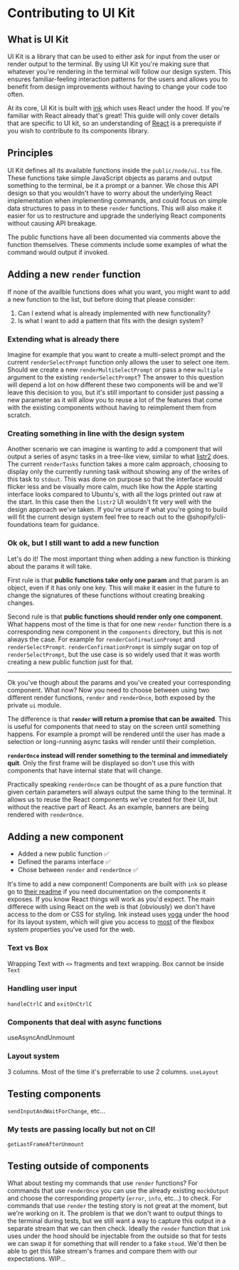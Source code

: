 # Contributing to UI Kit

## What is UI Kit

UI Kit is a library that can be used to either ask for input from the user or render output to the terminal.
By using UI Kit you're making sure that whatever you're rendering in the terminal will follow our design system.
This ensures familiar-feeling interaction patterns for the users and allows you to benefit from design improvements without
having to change your code too often.

At its core, UI Kit is built with [ink](https://github.com/vadimdemedes/ink) which uses React under the hood.
If you're familiar with React already that's great! This guide will only cover details that are specific to UI kit,
so an understanding of [React](https://reactjs.org/docs/getting-started.html) is a prerequiste if you wish to contribute to its components library.

## Principles

UI Kit defines all its available functions inside the `public/node/ui.tsx` file.
These functions take simple JavaScript objects as params and output something to the terminal, be it a prompt or a banner.
We chose this API design so that you wouldn't have to worry about the underlying React implementation when implementing commands,
and could focus on simple data structures to pass in to these `render` functions. This will also make it easier for us to
restructure and upgrade the underlying React components without causing API breakage.

The public functions have all been documented via comments above the function themselves.
These comments include some examples of what the command would output if invoked.

## Adding a new `render` function

If none of the availble functions does what you want, you might want to add a new function to the list,
but before doing that please consider:

1. Can I extend what is already implemented with new functionality?
2. Is what I want to add a pattern that fits with the design system?

### Extending what is already there

Imagine for example that you want to create a multi-select prompt and the current `renderSelectPrompt` function only allows
the user to select one item. Should we create a new `renderMultiSelectPrompt` or pass a new `multiple` argument to the existing
`renderSelectPrompt`? The answer to this question will depend a lot on how different these two components will be and we'll
leave this decision to you, but it's still important to consider just passing a new parameter as it will allow you to
reuse a lot of the features that come with the existing components without having to reimplement them from scratch.

### Creating something in line with the design system

Another scenario we can imagine is wanting to add a component that will output a series of async tasks in a tree-like
view, similar to what [listr2](https://github.com/cenk1cenk2/listr2) does. The current `renderTasks` function takes a more calm
approach, choosing to display only the currently running task without showing any of the writes of this task to `stdout`.
This was done on purpose so that the interface would flicker less and be visually more calm, much like how the Apple starting interface
looks compared to Ubuntu's, with all the logs printed out raw at the start. In this case then the `listr2` UI wouldn't fit very well with the design approach we've taken. If you're unsure if what you're going to build will fit the current design system
feel free to reach out to the @shopify/cli-foundations team for guidance.

### Ok ok, but I still want to add a new function

Let's do it! The most important thing when adding a new function is thinking about the params it will take.

First rule is that **public functions take only one param** and that param is an object, even if it has only one key.
This will make it easier in the future to change the signatures of these functions without creating breaking changes.

Second rule is that **public functions should render only one component**. What happens most of the time is that for one new
`render` function there is a corresponding new component in the `components` directory, but this is not always the case.
For example for `renderConfirmationPrompt` and `renderSelectPrompt`. `renderConfirmationPrompt` is simply sugar on top of
`renderSelectPrompt`, but the use case is so widely used that it was worth creating a new public function just for that.

---

Ok you've though about the params and you've created your corresponding component. What now? Now you need to choose between
using two different render functions, `render` and `renderOnce`, both exposed by the private `ui` module.

The difference is that **`render` will return a promise that can be awaited**. This is useful for components that need to stay
on the screen until something happens. For example a prompt will be rendered until the user has made a selection or
long-running async tasks will render until their completion.

**`renderOnce` instead will render something to the terminal and immediately quit**.
Only the first frame will be displayed so don't use this with components that have internal state that will change.

Practically speaking `renderOnce` can be thought of as a pure function that given certain parameters will always output
the same thing to the terminal. It allows us to reuse the React components we've created for their UI,
but without the reactive part of React. As an example, banners are being rendered with `renderOnce`.

## Adding a new component

- Added a new public function ✅
- Defined the params interface ✅
- Chose between `render` and `renderOnce` ✅

It's time to add a new component! Components are built with `ink` so please go to [their readme](https://github.com/vadimdemedes/ink) if you need documentation on the components it exposes. If you know React things will work as you'd expect.
The main differece with using React on the web is that (obviously) we don't have access to the dom or CSS for styling.
Ink instead uses [yoga](https://github.com/facebook/yoga) under the hood for its layout system, which will give you access to [most](https://github.com/vadimdemedes/ink/pull/479)
of the flexbox system properties you've used for the web.

### Text vs Box

Wrapping Text with `<>` fragments and text wrapping.
Box cannot be inside `Text`

### Handling user input

`handleCtrlC` and `exitOnCtrlC`

### Components that deal with async functions

useAsyncAndUnmount

### Layout system

3 columns.
Most of the time it's preferrable to use 2 columns.
`useLayout`

## Testing components

`sendInputAndWaitForChange`, etc...

### My tests are passing locally but not on CI!

`getLastFrameAfterUnmount`

## Testing outside of components

What about testing my commands that use `render` functions?
For commands that use `renderOnce` you can use the already existing `mockOutput` and choose the corresponding property
(`error`, `info`, etc...) to check.
For commands that use `render` the testing story is not great at the moment, but we're working on it.
The problem is that we don't want to output things to the terminal during tests, but we still want a way to capture this
output in a separate stream that we can then check.
Ideally the `render` function that `ink` uses under the hood should be injectable from the outside so that for tests we
can swap it for something that will render to a fake `stoud`. We'd then be able to get this fake stream's frames
and compare them with our expectations. WIP...
